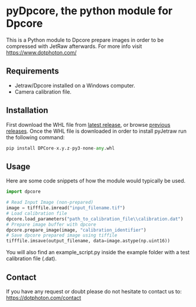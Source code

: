 # pyDpcore, the python module for Dpcore

This is a Python module to Dpcore prepare images in order to be compressed with JetRaw afterwards. For more info visit
https://www.dotphoton.com/


## Requirements
- Jetraw/Dpcore installed on a Windows computer.
- Camera calibration file. 

## Installation
First download the WHL file from [latest release](https://github.com/Jetraw/pyDpcore/releases/latest), or browse [previous releases](https://github.com/Jetraw/pyDpcore/releases). 
Once the WHL file is downloaded in order to install pyJetraw run the following command:

```python
pip install DPCore-x.y.z-py3-none-any.whl
```

## Usage
Here are some code snippets of how the module would typically be used.

```python
import dpcore

# Read Input Image (non-prepared)
image = tifffile.imread("input_filename.tif")
# Load calibration file
dpcore.load_parameters("path_to_calibration_file\\calibration.dat")
# Prepare image buffer with dpcore
dpcore.prepare_image(image, "calibration_identifier")
# Save dpcore prepared image using tiffile
tifffile.imsave(output_filename, data=image.astype(np.uint16))
```

You will also find an example_script.py inside the example folder with a test calibration file (.dat). 

## Contact

If you have any request or doubt please do not hesitate to contact us to:
https://dotphoton.com/contact
